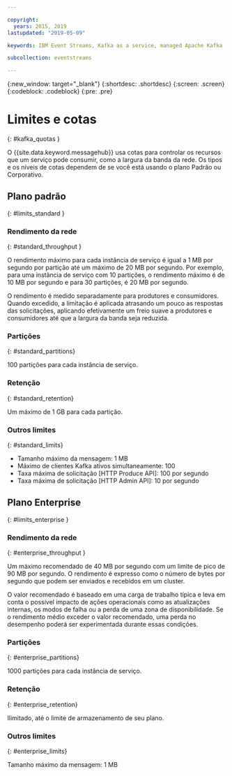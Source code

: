 ```yaml
---

copyright:
  years: 2015, 2019
lastupdated: "2019-05-09"

keywords: IBM Event Streams, Kafka as a service, managed Apache Kafka

subcollection: eventstreams

---
```


{:new_window: target="_blank"}
{:shortdesc: .shortdesc}
{:screen: .screen}
{:codeblock: .codeblock}
{:pre: .pre}


# Limites e cotas
{: #kafka_quotas }

O {{site.data.keyword.messagehub}} usa cotas para controlar os recursos que um serviço pode consumir, como a largura da banda da rede. Os tipos e os níveis de cotas dependem de se você está usando o plano Padrão ou Corporativo.

## Plano padrão
{: #limits_standard }

### Rendimento da rede
{: #standard_throughput }

O rendimento máximo para cada instância de serviço é igual a 1 MB por segundo por partição até um máximo de 20 MB por segundo. Por exemplo, para uma instância de serviço com 10 partições, o rendimento máximo é de 10 MB por segundo e para 30 partições, é 20 MB por segundo.

O rendimento é medido separadamente para produtores e consumidores. Quando excedido, a limitação é aplicada atrasando um pouco as respostas das solicitações, aplicando efetivamente um freio suave a produtores e consumidores até que a largura da banda seja reduzida.

### Partições
{: #standard_partitions}

100 partições para cada instância de serviço.

### Retenção
{: #standard_retention}

Um máximo de 1 GB para cada partição.

### Outros limites
{: #standard_limits}

* Tamanho máximo da mensagem: 1 MB
* Máximo de clientes Kafka ativos simultaneamente: 100
* Taxa máxima de solicitação [HTTP Produce API]: 100 por segundo
* Taxa máxima de solicitação [HTTP Admin API]: 10 por segundo

## Plano Enterprise
{: #limits_enterprise }

### Rendimento da rede
{: #enterprise_throughput }

Um máximo recomendado de 40 MB por segundo com um limite de pico de 90 MB por segundo. O rendimento é expresso como o número de bytes por segundo que podem ser enviados e recebidos em um cluster. 

O valor recomendado é baseado em uma carga de trabalho típica e leva em conta o possível impacto de ações operacionais como as atualizações internas, os modos de falha ou a perda de uma zona de disponibilidade. Se o rendimento médio exceder o valor recomendado, uma perda no desempenho poderá ser experimentada durante essas condições.


### Partições
{: #enterprise_partitions}

1000 partições para cada instância de serviço.

### Retenção
{: #enterprise_retention}

Ilimitado, até o limite de armazenamento de seu plano.

### Outros limites
{: #enterprise_limits}

Tamanho máximo da mensagem: 1 MB




















